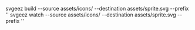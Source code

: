 svgeez build --source assets/icons/ --destination assets/sprite.svg --prefix ''
svgeez watch --source assets/icons/ --destination assets/sprite.svg --prefix ''